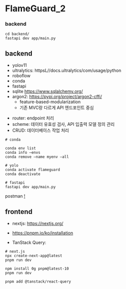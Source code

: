 # FlameGuard_2

### backend
```
cd backend/
fastapi dev app/main.py

```


## backend

* yolov11
* ultralytics: httpsL//docs.ultralytics/com/usage/python
* roboflow
* conda
* fastapi
* sqlite https://www.sqlalchemy.org/
* argon2: https://pypi.org/project/argon2-cffi/
    - feature-based-modularization 
    - 기존 MVC랑 다르게 API 엔드포인트 중심 


- router: endpoint 처리
- scheme: 데이터 유효성 검사, API 입출력 모델 정의 관리
- CRUD: 데이터베이스 작업 처리
```
# conda

conda env list
conda info —envs
conda remove —name myenv —all

# yolo
conda activate flameguard
conda deactivate

# fastapi
fastapi dev app/main.py
```

postman
[!](./스크린샷%202025-10-03%2019.41.27.png)


## frontend


- nextjs: https://nextjs.org/
- https://pnpm.io/ko/installation

- TanStack Query: 
```
# next.js
npx create-next-app@latest
pnpm run dev

npm install 0g pnpm@latest-10
pnpm run dev

pnpm add @tanstack/react-query

```